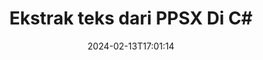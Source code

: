 ---
############################# Static ############################
layout: "auto-gen-parser"
date: 2024-02-13T17:01:14
draft: false
otherformats: pptx rtf tex vdx vsdm vsdx vssm vssx vstm vstx vsx vtx xlam xls xlsb xlsm

############################# Head ############################
head_title: "Ekstrak Teks dari PPSX di C#"
head_description: "Ekstrak teks dengan cepat dari file dokumen di C#."

############################# Header ############################
title: "Ekstrak teks dari PPSX Di C#"
description: "Ekstrak teks dari PPSX dengan beberapa baris kode .NET."
bg_image: "https://cms.admin.containerize.com/templates/aspose/App_Themes/V3/images/bg/header1.png"
bg_overlay: false
button:
    enable: true
    icon: "fas fa-arrow-down"
    label: "Unduh Uji Coba Gratis"
    link: "https://downloads.groupdocs.com/parser/net"

############################# SubMenu ############################
submenu:
    enable: true

    left:
        img_alt: "GroupDocs.Parser for .NET"
        image: "https://cms.admin.containerize.com/templates/groupdocs/images/product-logos/90x90-noborder/groupdocs-parser-net.png"
        product: "GroupDocs.Parser"
        platform: ".NET"

    middle:
        button:

            # button loop
            - link: "https://apireference.groupdocs.com/parser/net"
              text: "Referensi API"

            # button loop
            - link: "https://github.com/groupdocs-parser"
              text: "Contoh Kode"

            # button loop
            - link: "https://products.groupdocs.app/parser/family"
              text: "Demo Langsung"

            # button loop
            - link: "https://purchase.groupdocs.com/pricing/parser/net"
              text: "Harga"

    right:
        link_download: "https://downloads.groupdocs.com/parser"
        link_learn: "https://docs.groupdocs.com/parser/net"
        link_buy: "https://purchase.groupdocs.com"

############################# About ############################
about:
    enable: true
    title: "Bagaimana cara mengekstrak teks dari PPSX file .NET API?"
    content: |
        [GroupDocs.Parser for .NET](/id/parser/net/) adalah teks, metadata, dan API ekstraktor gambar untuk aplikasi bisnis yang dikembangkan menggunakan C#, ASP,.NET, dan teknologi .NET lainnya. Ini mendukung ekstraksi teks mentah, diformat & terstruktur serta metadata dari file format yang didukung. Melalui GroupDocs.Parser for .NET, aplikasi Anda juga dapat melakukan penguraian dokumen yang dilindungi sandi untuk format populer, seperti Word pemrosesan dokumen, Excel spreadsheet, PowerPoint presentasi, OneNote, PDF file, dan ZIP arsip .
        
        GroupDocs.Parser API adalah pilihan yang tepat untuk solusi korporat yang membutuhkan fitur ekstraksi teks file. API ini didukung dengan baik di semua sistem operasi dan platform utama termasuk Frameworks: .NET Framework, .NET Standard, .NET Core, Mono.

############################# Steps ############################
steps:
    enable: true
    title_left: "Ekstrak teks dari PPSX di .NET"
    content_left: |
        [GroupDocs.Parser for .NET](/id/parser/net/) memudahkan pengembang C# untuk mengekstrak teks dari file PPSX dengan menerapkan beberapa langkah mudah.
        
        * Membuat instance objek [Parser](https://reference.groupdocs.com/net/parser/groupdocs.parser/parser) untuk dokumen awal;
        * Panggil metode [GetText](https://reference.groupdocs.com/net/parser/groupdocs.parser/parser/methods/gettext) dan dapatkan [TextReader](https://docs.microsoft.com/en-us/dotnet/api/system.io.textreader?view=netframework-2.0) objek;
        * Periksa apakah pembaca tidak *null* (ekstraksi teks didukung untuk dokumen);
        * Membaca teks dari pembaca.

    title_right: "Pelajari lebih lanjut tentang ekstraksi teks"
    content_right: |
        * <a href="https://docs.groupdocs.com/parser/net/extract-text-in-accurate-mode/">Cara mengekstrak teks dalam mode Akurat</a>
        * <a href="https://docs.groupdocs.com/parser/net/extract-text-in-raw-mode/">Cara mengekstrak teks dalam mode Raw</a>
 
    code: |
     {{% parser/additional-styles %}}
     {{< parser/code-parser title="Cara mengekstrak teks dari file PPSX menggunakan kode contoh C#">}}

        ```csharp    
        // Ekstrak teks dari file PPSX menggunakan GroupDocs.Parser API
        // Buat instance kelas Parser
        using (Parser parser = new Parser(filePath)) {
            // Ekstrak teks ke pembaca
            using (TextReader reader = parser.GetText()) {
                // Cetak teks dari dokumen
                // Jika ekstraksi teks tidak didukung, pembaca adalah null
                Console.WriteLine(reader == null ? "Ekstraksi teks tidak didukung" : reader.ReadToEnd());
            }
        }
        ```
     {{< /parser/code-parser >}}

############################# More ############################
more:
    enable: true
    title_left: "Persyaratan sistem"
    content_left: |
        GroupDocs.Parser for .NET API didukung di semua platform dan sistem operasi utama. Sebelum menjalankan kode di bawah ini, harap pastikan bahwa Anda telah menginstal prasyarat berikut di sistem Anda.
        
        * Sistem Operasi: Microsoft Windows, Linux, MacOS
        * Lingkungan Pengembangan: Microsoft Visual Studio, Xamarin, MonoDevelop
        * Kerangka kerja
        * Unduh versi terbaru GroupDocs.Parser for .NET dari [Nuget](https://www.nuget.org/packages/groupdocs.parser)

    title_right: "Mengapa Menggunakan GroupDocs.Parser for .NET"
    content_right: |
        * Dukungan ekstraksi teks biasa dari dokumen yang didukung    
        * Penguraian dokumen melalui templat yang ditentukan pengguna    
        * Sepenuhnya mendukung ekstraksi teks terstruktur    
        * Pencarian teks melalui kata kunci serta ekspresi reguler    
        * Ekstrak teks yang diformat, metadata, gambar, wadah, dan lampiran    
        * Ekstrak daftar isi untuk beberapa format dokumen yang didukung    
        * Mengurai data formulir dari PDF dokumen    
        * Ekstrak hyperlink dari dokumen   

############################# Demos ############################
demos:
    enable: true
    title: "Demo Langsung - Ekstrak teks dari PPSX Online"
    content: |
       Ekstrak teks dari file PPSX sekarang juga dengan mengunjungi situs web [GroupDocs.Parser Demo Langsung](https://products.groupdocs.app/parser/text/ppsx).
       Demo langsung memiliki manfaat berikut.
        
############################# About Formats ############################
about_formats:
    enable: true

############################# More Formats ############################
more_formats:
    enable: true
    title: "Ekstrak Teks Dari Format Dokumen Lain"
    content: |
        .NET mengurai dokumen & API ekstraksi teks untuk format file dan gambar. Ekstrak data untuk beberapa format file populer seperti yang dinyatakan di bawah ini.

############################# Back to top ###############################
back_to_top:
    enable: true
---